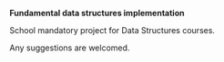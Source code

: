 **Fundamental data structures implementation**

School mandatory project for Data Structures courses.

Any suggestions are welcomed.
